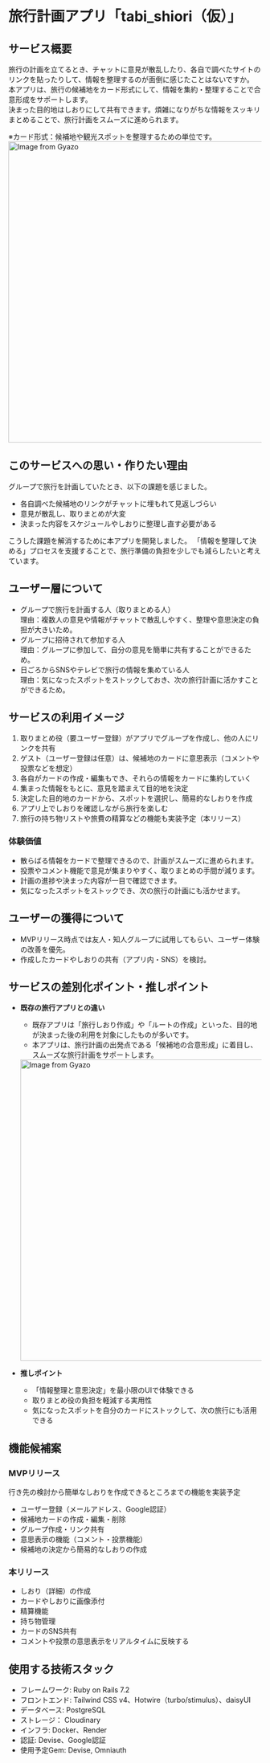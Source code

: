 # 旅行計画アプリ「tabi_shiori（仮）」

## サービス概要

旅行の計画を立てるとき、チャットに意見が散乱したり、各自で調べたサイトのリンクを貼ったりして、情報を整理するのが面倒に感じたことはないですか。<br>
本アプリは、旅行の候補地をカード形式にして、情報を集約・整理することで合意形成をサポートします。<br>
決まった目的地はしおりにして共有できます。煩雑になりがちな情報をスッキリまとめることで、旅行計画をスムーズに進められます。

※カード形式：候補地や観光スポットを整理するための単位です。<br>
<img src="https://gyazo.com/2f127866e1d6de9dacd4d7749509b455.png" alt="Image from Gyazo" width="600">

## このサービスへの思い・作りたい理由

グループで旅行を計画していたとき、以下の課題を感じました。
* 各自調べた候補地のリンクがチャットに埋もれて見返しづらい
* 意見が散乱し、取りまとめが大変
* 決まった内容をスケジュールやしおりに整理し直す必要がある<br>

こうした課題を解消するために本アプリを開発しました。
「情報を整理して決める」プロセスを支援することで、旅行準備の負担を少しでも減らしたいと考えています。

## ユーザー層について

* グループで旅行を計画する人（取りまとめる人）<br>
  理由：複数人の意見や情報がチャットで散乱しやすく、整理や意思決定の負担が大きいため。
* グループに招待されて参加する人<br>
  理由：グループに参加して、自分の意見を簡単に共有することができるため。
* 日ごろからSNSやテレビで旅行の情報を集めている人<br>
  理由：気になったスポットをストックしておき、次の旅行計画に活かすことができるため。

## サービスの利用イメージ

1. 取りまとめ役（要ユーザー登録）がアプリでグループを作成し、他の人にリンクを共有
2. ゲスト（ユーザー登録は任意）は、候補地のカードに意思表示（コメントや投票などを想定）
3. 各自がカードの作成・編集もでき、それらの情報をカードに集約していく
4. 集まった情報をもとに、意見を踏まえて目的地を決定
5. 決定した目的地のカードから、スポットを選択し、簡易的なしおりを作成
6. アプリ上でしおりを確認しながら旅行を楽しむ
7. 旅行の持ち物リストや旅費の精算などの機能も実装予定（本リリース）

### 体験価値

* 散らばる情報をカードで整理できるので、計画がスムーズに進められます。
* 投票やコメント機能で意見が集まりやすく、取りまとめの手間が減ります。
* 計画の進捗や決まった内容が一目で確認できます。
* 気になったスポットをストックでき、次の旅行の計画にも活かせます。

## ユーザーの獲得について

* MVPリリース時点では友人・知人グループに試用してもらい、ユーザー体験の改善を優先。
* 作成したカードやしおりの共有（アプリ内・SNS）を検討。

## サービスの差別化ポイント・推しポイント

* **既存の旅行アプリとの違い**

  * 既存アプリは「旅行しおり作成」や「ルートの作成」といった、目的地が決まった後の利用を対象にしたものが多いです。
  * 本アプリは、旅行計画の出発点である「候補地の合意形成」に着目し、スムーズな旅行計画をサポートします。<br>
  <img src="https://gyazo.com/39d29f6409f6f012cd353bf6ce7e3ace.png" alt="Image from Gyazo" width="600">

* **推しポイント**

  * 「情報整理と意思決定」を最小限のUIで体験できる
  * 取りまとめ役の負担を軽減する実用性
  * 気になったスポットを自分のカードにストックして、次の旅行にも活用できる

## 機能候補案

### MVPリリース

行き先の検討から簡単なしおりを作成できるところまでの機能を実装予定
* ユーザー登録（メールアドレス、Google認証）
* 候補地カードの作成・編集・削除
* グループ作成・リンク共有
* 意思表示の機能（コメント・投票機能）
* 候補地の決定から簡易的なしおりの作成

### 本リリース

* しおり（詳細）の作成
* カードやしおりに画像添付
* 精算機能
* 持ち物管理
* カードのSNS共有
* コメントや投票の意思表示をリアルタイムに反映する

## 使用する技術スタック

* フレームワーク: Ruby on Rails 7.2
* フロントエンド: Tailwind CSS v4、Hotwire（turbo/stimulus）、daisyUI
* データベース: PostgreSQL
* ストレージ： Cloudinary
* インフラ: Docker、Render
* 認証: Devise、Google認証
* 使用予定Gem: Devise, Omniauth
